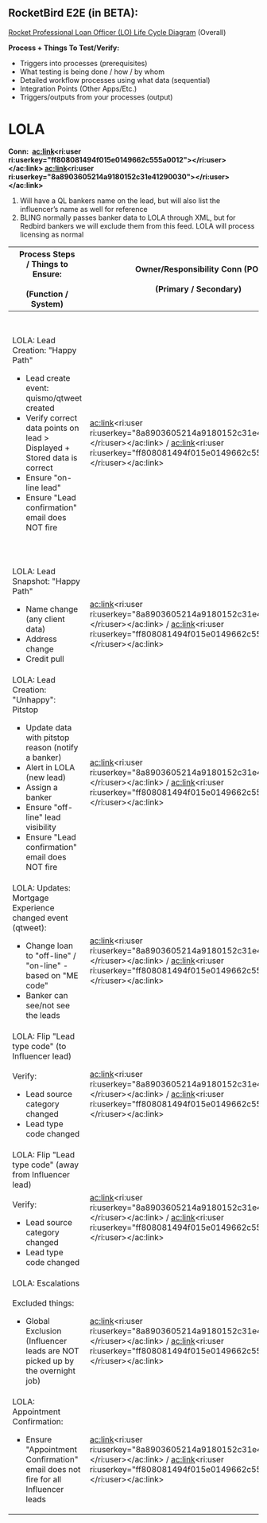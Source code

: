 
## **RocketBird E2E (in BETA):**

[Rocket Professional Loan Officer (LO) Life Cycle Diagram](https://editor.signavio.com/p/hub-preview#model/ff04d56e3b8644cd880073bf5a6af3ab;diagram) (Overall)



**Process + Things To Test/Verify:**

- Triggers into processes (prerequisites)
- What testing is being done / how / by whom
- Detailed workflow processes using what data (sequential)
- Integration Points (Other Apps/Etc.)
- Triggers/outputs from your processes (output)




# **LOLA**

**Conn:  <ac:link><ri:user ri:userkey="ff808081494f015e0149662c555a0012"></ri:user></ac:link> <ac:link><ri:user ri:userkey="8a8903605214a9180152c31e41290030"></ri:user></ac:link>**

1. Will have a QL bankers name on the lead, but will also list the influencer’s name as well for reference
2. BLING normally passes banker data to LOLA through XML, but for Redbird bankers we will exclude them from this feed. LOLA will process licensing as normal







| Process Steps / Things to Ensure:<br><br>(Function / System)<br> | Owner/Responsibility Conn (PO)<br><br>(Primary / Secondary)<br> | SME / Testing Conn<br><br>(Primary / Secondary)<br> | Input and Output Triggers / Notifications<br> | Estimated Duration<br> | Status<br><br>(Complete / Not Started)<br> | Notes / Issues<br> |
| --- | --- | --- | --- | --- | --- | --- |
| LOLA: Lead Creation: "Happy Path"<br><ul style="list-style-type: square;"><li>Lead create event: quismo/qtweet created</li><li>Verify correct data points on lead &gt; Displayed + Stored data is correct</li><li>Ensure &quot;on-line lead&quot;</li><li>Ensure &quot;Lead confirmation&quot; email does NOT fire</li></ul> | <br><ac:link><ri:user ri:userkey="8a8903605214a9180152c31e41290030"></ri:user></ac:link> / <ac:link><ri:user ri:userkey="ff808081494f015e0149662c555a0012"></ri:user></ac:link><br> | <br><ac:link><ri:user ri:userkey="8a8903605214a9180152c31e41290030"></ri:user></ac:link> / <ac:link><ri:user ri:userkey="ff808081494f015e0149662c555a0012"></ri:user></ac:link><br> | Input: LE &gt; SE &gt; Passes LOLA a lead (qtweet):<br><ul style="list-style-type: square;"><li>Influencer data: (CommonID, etc.)</li><li>Lead (qtweet)</li><li>Banker assignment (LE path / if a pitstop path: this is not assigned)</li></ul><br>Output:<br><ul style="list-style-type: square;"><li>Lead creation qtweet/quismo (to: LoanHub consumer)</li><li>Artifact exists in LOLA</li></ul> | 5mins | **COMPLETE** | Note: Need to verify that on LE leads, we did not pass lead to AMP<br><br><br><br>Dependency: Submission Engine<br><br><br><br>Note: Influencer data is not being passed / issue<br><br><br><br>Note: Issue with credit (code not pushed yet)<br> |
| LOLA: Lead Snapshot: "Happy Path"<ul style="list-style-type: square;"><li>Name change (any client data)</li><li>Address change</li><li>Credit pull</li></ul> | <br><ac:link><ri:user ri:userkey="8a8903605214a9180152c31e41290030"></ri:user></ac:link> / <ac:link><ri:user ri:userkey="ff808081494f015e0149662c555a0012"></ri:user></ac:link><br> | <br><ac:link><ri:user ri:userkey="8a8903605214a9180152c31e41290030"></ri:user></ac:link> / <ac:link><ri:user ri:userkey="ff808081494f015e0149662c555a0012"></ri:user></ac:link><br> | Input: Client data change from RocketPro or manually in LOLA<br><br>Output: Lead Snapshot qtweet &gt; LoanHub<br> | 1min | **COMPLETE** | Note: LoanHub needs to verify receipt of LeadSnapshot qtweet<br><br><br><br>Dependency: LoanHub<br> |
| LOLA: Lead Creation: "Unhappy": Pitstop<br><ul style="list-style-type: square;"><li>Update data with pitstop reason (notify a banker)</li><li>Alert in LOLA (new lead)</li><li>Assign a banker</li><li>Ensure &quot;off-line&quot; lead visibility</li><li><span>Ensure &quot;Lead confirmation&quot; email does NOT fire</span></li></ul> | <br><ac:link><ri:user ri:userkey="8a8903605214a9180152c31e41290030"></ri:user></ac:link> / <ac:link><ri:user ri:userkey="ff808081494f015e0149662c555a0012"></ri:user></ac:link><br> | <br><ac:link><ri:user ri:userkey="8a8903605214a9180152c31e41290030"></ri:user></ac:link> / <ac:link><ri:user ri:userkey="ff808081494f015e0149662c555a0012"></ri:user></ac:link><br> | Note: No banker is assigned<br><ul style="list-style-type: square;"><li>AMP Transfer XML: (All &quot;Lead data&quot;)</li><li>Influencer CommonID</li><li>&quot;Partner Data&quot; (Ex: &quot;Redbird&quot; or others)</li></ul><br>Input: Pitstop(s) : "Pitstop event" qtweet<br><br><br> | 5mins | **COMPLETE** | <br>Note: AMP transfer is no longer stopped<br><br>Pitstop: (<ac:link><ri:user ri:userkey="ff808081492af9aa014943e74f1a0011"></ri:user></ac:link> - ask about certain pitstop scenarios):<br><ul style="list-style-type: square;"><li>Hard deny</li><li>Withdrawl</li><li>Banker intervenes (to push loan forward)<ul style="list-style-type: square;"><li>Unique scenarios to &quot;auto-approve&quot;</li><li>&quot;Specialties&quot; ... Commandeered</li></ul></li></ul><br>Dependency: RocketPro & Submission Engine<br> |
| LOLA: Updates: Mortgage Experience changed event (qtweet):<br><ul style="list-style-type: square;"><li>Change loan to &quot;off-line&quot; / &quot;on-line&quot; - based on &quot;ME code&quot;</li><li>Banker can see/not see the leads</li></ul> | <br><ac:link><ri:user ri:userkey="8a8903605214a9180152c31e41290030"></ri:user></ac:link> / <ac:link><ri:user ri:userkey="ff808081494f015e0149662c555a0012"></ri:user></ac:link><br> | <br><ac:link><ri:user ri:userkey="8a8903605214a9180152c31e41290030"></ri:user></ac:link> / <ac:link><ri:user ri:userkey="ff808081494f015e0149662c555a0012"></ri:user></ac:link><br> | Input: LoanHub fires a "Mortgage Experience changed event" | 1min | **COMPLETE** | <br>Not sure how this gets generated (pitstops perhaps?) - <ac:link><ri:user ri:userkey="ff808081492af9aa014943e74f1a0011"></ri:user></ac:link> - Ask LoanHub for which triggers generate this (~40 triggers) for a 'ME changed event" qtweet<br><br><br><br>Dependency: LoanHub<br> |
| LOLA: Flip "Lead type code" (to Influencer lead)<br><br>Verify:<br><ul><li>Lead source category changed</li><li>Lead type code changed</li></ul> | <br><ac:link><ri:user ri:userkey="8a8903605214a9180152c31e41290030"></ri:user></ac:link> / <ac:link><ri:user ri:userkey="ff808081494f015e0149662c555a0012"></ri:user></ac:link><br> | <br><ac:link><ri:user ri:userkey="8a8903605214a9180152c31e41290030"></ri:user></ac:link> / <ac:link><ri:user ri:userkey="ff808081494f015e0149662c555a0012"></ri:user></ac:link><br> | Input: Manually created lead &gt; switching to an influencer lead | 1min | **COMPLETE** | <br><br> |
| LOLA: Flip "Lead type code" (away from Influencer lead)<br><br>Verify:<br><ul style="list-style-type: square;"><li>Lead source category changed</li><li>Lead type code changed</li></ul> | <br><ac:link><ri:user ri:userkey="8a8903605214a9180152c31e41290030"></ri:user></ac:link> / <ac:link><ri:user ri:userkey="ff808081494f015e0149662c555a0012"></ri:user></ac:link><br> | <br><ac:link><ri:user ri:userkey="8a8903605214a9180152c31e41290030"></ri:user></ac:link> / <ac:link><ri:user ri:userkey="ff808081494f015e0149662c555a0012"></ri:user></ac:link><br> | Input: "Specialty group" ("Schwab", etc.)<br><ul style="list-style-type: square;"><li>Pricing discounts, etc.</li></ul> | 1min | **COMPLETE** | <br> |
| LOLA: Escalations<br><br>Excluded things:<br><ul style="list-style-type: square;"><li>Global Exclusion (Influencer leads are NOT picked up by the overnight job)</li></ul> | <br><ac:link><ri:user ri:userkey="8a8903605214a9180152c31e41290030"></ri:user></ac:link> / <ac:link><ri:user ri:userkey="ff808081494f015e0149662c555a0012"></ri:user></ac:link><br> | <br><ac:link><ri:user ri:userkey="8a8903605214a9180152c31e41290030"></ri:user></ac:link> / <ac:link><ri:user ri:userkey="ff808081494f015e0149662c555a0012"></ri:user></ac:link><br> | <br> | 2mins | **COMPLETE** | <br> |
| LOLA: Appointment Confirmation:<br><ul style="list-style-type: square;"><li>Ensure &quot;Appointment Confirmation&quot; email does not fire for all Influencer leads</li></ul> | <br><ac:link><ri:user ri:userkey="8a8903605214a9180152c31e41290030"></ri:user></ac:link> / <ac:link><ri:user ri:userkey="ff808081494f015e0149662c555a0012"></ri:user></ac:link><br> | <br><ac:link><ri:user ri:userkey="8a8903605214a9180152c31e41290030"></ri:user></ac:link> / <ac:link><ri:user ri:userkey="ff808081494f015e0149662c555a0012"></ri:user></ac:link><br> | Banker manually sets an appointment on a lead | 2mins | **COMPLETE** | <br> |



